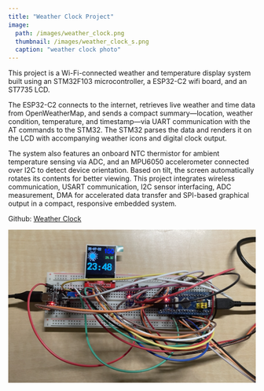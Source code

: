 ```yaml
---
title: "Weather Clock Project"
image: 
  path: /images/weather_clock.png
  thumbnail: /images/weather_clock_s.png
  caption: "weather clock photo"
---
```


This project is a Wi-Fi-connected weather and temperature display system built using an STM32F103 microcontroller, a ESP32-C2 wifi board, and an ST7735 LCD. 

The ESP32-C2 connects to the internet, retrieves live weather and time data from OpenWeatherMap, and sends a compact summary—location, weather condition, temperature, and timestamp—via UART communication with the AT commands to the STM32. The STM32 parses the data and renders it on the LCD with accompanying weather icons and digital clock output.

The system also features an onboard NTC thermistor for ambient temperature sensing via ADC, and an MPU6050 accelerometer connected over I2C to detect device orientation. Based on tilt, the screen automatically rotates its contents for better viewing. This project integrates wireless communication, USART communication, I2C sensor interfacing, ADC measurement, DMA for accelerated data transfer and SPI-based graphical output in a compact, responsive embedded system.


Github: <a href="https://github.com/Rachelyan666/weather_clock">Weather Clock</a>

![Weather Clock](images/weather_clock.png)
